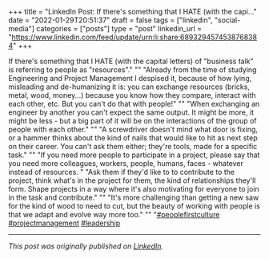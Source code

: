 +++
title = "LinkedIn Post: If there's something that I HATE (with the capi..."
date = "2022-01-29T20:51:37"
draft = false
tags = ["linkedin", "social-media"]
categories = ["posts"]
type = "post"
linkedin_url = "https://www.linkedin.com/feed/update/urn:li:share:6893294574538768384"
+++

If there's something that I HATE (with the capital letters) of "business talk" is referring to people as "resources"."
""
"Already from the time of studying Engineering and Project Management I despised it, because of how lying, misleading and de-humanizing it is: you can exchange resources (bricks, metal, wood, money...) because you know how they compare, interact with each other, etc. But you can't do that with people!"
""
"When exchanging an engineer by another you can't expect the same output. It might be more, it might be less - but a big part of it will be on the interactions of the group of people with each other."
""
"A screwdriver doesn't mind what door is fixing, or a hammer thinks about the kind of nails that would like to hit as next step on their career. You can't ask them either; they're tools, made for a specific task."
""
"If you need more people to participate in a project, please say that you need more colleagues, workers, people, humans, faces - whatever instead of resources. "
"Ask them if they'd like to to contribute to the project, think what's in the project for them, the kind of relationships they'll form. Shape projects in a way where it's also motivating for everyone to join in the task and contribute."
""
"It's more challenging than getting a new saw for the kind of wood to need to cut, but the beauty of working with people is that we adapt and evolve way more too."
""
"[#peoplefirstculture](https://www.linkedin.com/feed/hashtag/peoplefirstculture) [#projectmanagement](https://www.linkedin.com/feed/hashtag/projectmanagement) [#leadership](https://www.linkedin.com/feed/hashtag/leadership)

---

*This post was originally published on [LinkedIn](https://www.linkedin.com/in/adrianmoreno/recent-activity/all/).*